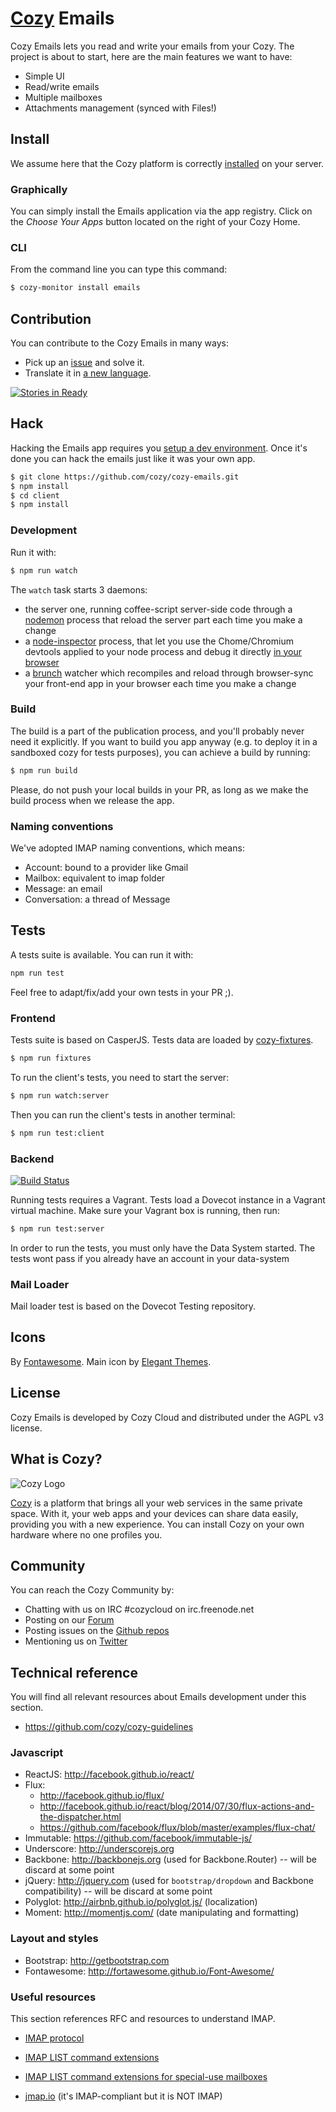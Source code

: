 # [Cozy](http://cozy.io) Emails

Cozy Emails lets you read and write your emails from your Cozy. The project is about to start, here are the main features we want to have:

* Simple UI
* Read/write emails
* Multiple mailboxes
* Attachments management (synced with Files!)


## Install

We assume here that the Cozy platform is correctly [installed](https://docs.cozy.io/en/host/install/) on your server.

### Graphically

You can simply install the Emails application via the app registry. Click on the *Choose Your Apps* button located on the right of your Cozy Home.

### CLI

From the command line you can type this command:

```sh
$ cozy-monitor install emails
```


## Contribution

You can contribute to the Cozy Emails in many ways:

* Pick up an [issue](https://github.com/cozy/cozy-emails/issues?state=open) and solve it.
* Translate it in [a new language](https://github.com/cozy/cozy-emails/tree/master/client/app/locales).

[![Stories in Ready](https://badge.waffle.io/cozy/cozy-emails.png?label=ready)](https://waffle.io/cozy/cozy-emails)


## Hack

Hacking the Emails app requires you [setup a dev environment](https://docs.cozy.io/en/hack/getting-started/). Once it's done you can hack the emails just like it was your own app.

```sh
$ git clone https://github.com/cozy/cozy-emails.git
$ npm install
$ cd client
$ npm install
```

### Development

Run it with:

```sh
$ npm run watch
```

The `watch` task starts 3 daemons:

- the server one, running coffee-script server-side code through a [nodemon](https://github.com/remy/nodemon) process that reload the server part each time you make a change
- a [node-inspector](https://github.com/node-inspector/node-inspector) process, that let you use the Chome/Chromium devtools applied to your node process and debug it directly [in your browser](http://127.0.0.1:8080/?ws=127.0.0.1:8080&port=5858)
- a [brunch](https://github.com/brunch/brunch) watcher which recompiles and reload through browser-sync your front-end app in your browser each time you make a change

### Build

The build is a part of the publication process, and you'll probably never need it explicitly. If you want to build you app anyway (e.g. to deploy it in a sandboxed cozy for tests purposes), you can achieve a build by running:

```sh
$ npm run build
```

Please, do not push your local builds in your PR, as long as we make the build process when we release the app.


### Naming conventions

We've adopted IMAP naming conventions, which means:
* Account: bound to a provider like Gmail
* Mailbox: equivalent to imap folder
* Message: an email
* Conversation: a thread of Message


## Tests

A tests suite is available. You can run it with:

```sh
npm run test
```

Feel free to adapt/fix/add your own tests in your PR ;).

### Frontend

Tests suite is based on CasperJS. Tests data are loaded by [cozy-fixtures](https://github.com/cozy/cozy-fixtures).

```sh
$ npm run fixtures
```

To run the client's tests, you need to start the server:

```sh
$ npm run watch:server
```

Then you can run the client's tests in another terminal:

```sh
$ npm run test:client
```

### Backend

[![Build Status](https://travis-ci.org/cozy/cozy-emails.png?branch=master)](https://travis-ci.org/cozy/cozy-emails)

Running tests requires a Vagrant. Tests load a Dovecot instance in a Vagrant virtual machine. Make sure your Vagrant box is running, then run:

```sh
$ npm run test:server
```

In order to run the tests, you must only have the Data System started.
The tests wont pass if you already have an account in your data-system

### Mail Loader

Mail loader test is based on the Dovecot Testing repository.


## Icons

By [Fontawesome](http://fortawesome.github.io/Font-Awesome/).
Main icon by [Elegant Themes](http://www.elegantthemes.com/blog/freebie-of-the-week/beautiful-flat-icons-for-free).


## License

Cozy Emails is developed by Cozy Cloud and distributed under the AGPL v3 license.


## What is Cozy?

![Cozy Logo](https://raw.github.com/cozy/cozy-setup/gh-pages/assets/images/happycloud.png)

[Cozy](http://cozy.io) is a platform that brings all your web services in the
same private space.  With it, your web apps and your devices can share data
easily, providing you
with a new experience. You can install Cozy on your own hardware where no one
profiles you.


## Community

You can reach the Cozy Community by:

* Chatting with us on IRC #cozycloud on irc.freenode.net
* Posting on our [Forum](https://forum.cozy.io)
* Posting issues on the [Github repos](https://github.com/cozy/)
* Mentioning us on [Twitter](http://twitter.com/mycozycloud)

## Technical reference

You will find all relevant resources about Emails development under this section.

* https://github.com/cozy/cozy-guidelines

### Javascript

* ReactJS: http://facebook.github.io/react/
* Flux:
    * http://facebook.github.io/flux/
    * http://facebook.github.io/react/blog/2014/07/30/flux-actions-and-the-dispatcher.html
    * https://github.com/facebook/flux/blob/master/examples/flux-chat/
* Immutable: https://github.com/facebook/immutable-js/
* Underscore: http://underscorejs.org
* Backbone: http://backbonejs.org (used for Backbone.Router) -- will be discard at some point
* jQuery: http://jquery.com (used for `bootstrap/dropdown` and Backbone compatibility) -- will be discard at some point
* Polyglot: http://airbnb.github.io/polyglot.js/ (localization)
* Moment: http://momentjs.com/ (date manipulating and formatting)

### Layout and styles

* Bootstrap: http://getbootstrap.com
* Fontawesome: http://fortawesome.github.io/Font-Awesome/

### Useful resources

This section references RFC and resources to understand IMAP.

* [IMAP protocol](https://www.ietf.org/rfc/rfc2060.txt#7.2.2)
* [IMAP LIST command extensions](http://tools.ietf.org/html/rfc5258)
* [IMAP LIST command extensions for special-use mailboxes](http://tools.ietf.org/html/rfc6154#2)

* [jmap.io](http://jmap.io/) (it's IMAP-compliant but it is NOT IMAP)

